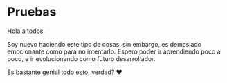 # Pruebas

Hola a todos.

Soy nuevo haciendo este tipo de cosas, sin embargo, es demasiado emocionante como para no intentarlo.
Espero poder ir aprendiendo poco a poco, e ir evolucionando como futuro desarrollador.

Es bastante genial todo esto, verdad? ♥
